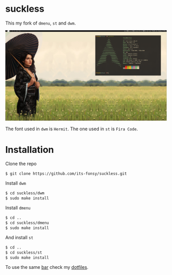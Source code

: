 # suckless
This my fork of `dmenu`, `st` and `dwm`.

![screenshot](screenshot.png "Screenshot")

The font used in `dwm` is `Hermit`. The one used in `st` is `Fira Code`.

# Installation
Clone the repo

	$ git clone https://github.com/its-fonsy/suckless.git

Install `dwm`

	$ cd suckless/dwm
	$ sudo make install

Install `dmenu`

	$ cd ..
	$ cd suckless/dmenu
	$ sudo make install

And install `st`

	$ cd ..
	$ cd suckless/st
	$ sudo make install

To use the same [bar](https://github.com/its-fonsy/dotfiles/blob/master/local/.local/bin/dwmbar) check my [dotfiles](https://github.com/its-fonsy/dotfiles).
